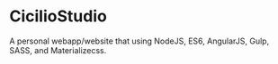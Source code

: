 # CicilioStudio

A personal webapp/website that using NodeJS, ES6, AngularJS, Gulp, SASS, and Materializecss.
